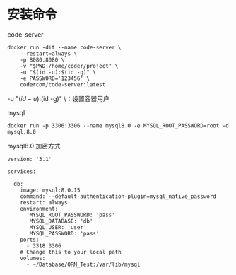 # 安装命令

code-server

    docker run -dit --name code-server \
        --restart=always \
        -p 8080:8080 \
        -v "$PWD:/home/coder/project" \
        -u "$(id -u):$(id -g)" \
        -e PASSWORD='123456' \
        codercom/code-server:latest

-u "$(id -u):$(id -g)" \：设置容器用户





mysql

    docker run -p 3306:3306 --name mysql8.0 -e MYSQL_ROOT_PASSWORD=root -d mysql:8.0



mysql8.0 加密方式

    version: '3.1'

    services:

      db:
        image: mysql:8.0.15
        command: --default-authentication-plugin=mysql_native_password
        restart: always
        environment:
           MYSQL_ROOT_PASSWORD: 'pass'
           MYSQL_DATABASE: 'db'
           MYSQL_USER: 'user'
           MYSQL_PASSWORD: 'pass'
        ports:
          - 3318:3306
        # Change this to your local path
        volumes:
          - ~/Database/ORM_Test:/var/lib/mysql


